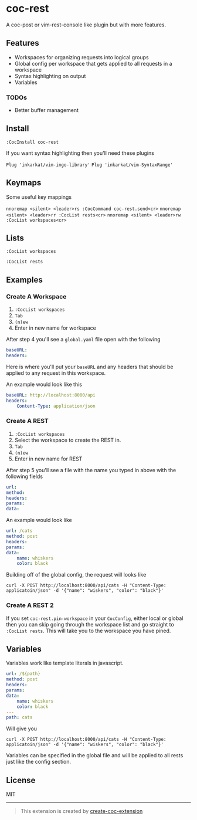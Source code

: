 # coc-rest

A coc-post or vim-rest-console like plugin but with more features.


## Features

* Workspaces for organizing requests into logical groups
* Global config per workspace that gets applied to all requests in a workspace
* Syntax highlighting on output
* Variables

### TODOs

* Better buffer management

## Install

`:CocInstall coc-rest`

If you want syntax highlighting then you'll need these plugins 

`Plug 'inkarkat/vim-ingo-library'`
`Plug 'inkarkat/vim-SyntaxRange'`

## Keymaps

Some useful key mappings

`nnoremap <silent> <leader>rs :CocCommand coc-rest.send<cr>`
`nnoremap <silent> <leader>rr :CocList rests<cr>`
`nnoremap <silent> <leader>rw :CocList workspaces<cr>`

## Lists

`:CocList workspaces`

`:CocList rests`

## Examples

### Create A Workspace

1. `:CocList workspaces`
2. `Tab`
3. `(n)ew`
4. Enter in new name for workspace 

After step 4 you'll see a `global.yaml` file open with the following 

```yaml
baseURL: 
headers:
```

Here is where you'll put your `baseURL` and any headers that should be applied to any request in this workspace.

An example would look like this
```yaml
baseURL: http://localhost:8000/api
headers:
    Content-Type: application/json
```

### Create A REST

1. `:CocList workspaces`
2. Select the workspace to create the REST in.
3. `Tab`
4. `(n)ew`
5. Enter in new name for REST

After step 5 you'll see a file with the name you typed in above with the following fields

```yaml
url: 
method: 
headers:
params:
data:
```

An example would look like 
```yaml
url: /cats
method: post
headers:
params:
data:
    name: whiskers
    color: black
```

Building off of the global config, the request will looks like

`curl -X POST http://localhost:8000/api/cats -H "Content-Type: applicatoin/json" -d '{"name": "wiskers", "color": "black"}'`

### Create A REST 2

If you set `coc-rest.pin-workspace` in your `CocConfig`, either local or global then you can skip going through the workspace list and go straight to `:CocList rests`.  This will take you to the workspace you have pined.

## Variables

Variables work like template literals in javascript.  
```yaml
url: /${path}
method: post
headers:
params:
data:
    name: whiskers
    color: black
---
path: cats
```

Will give you 

`curl -X POST http://localhost:8000/api/cats -H "Content-Type: applicatoin/json" -d '{"name": "wiskers", "color": "black"}'`

Variables can be specified in the global file and will be applied to all rests just like the config section.

## License

MIT

---

> This extension is created by [create-coc-extension](https://github.com/fannheyward/create-coc-extension)
